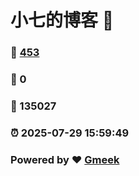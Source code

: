 # 小七的博客 :link:  
### :page_facing_up: [453](/tag.html) 
### :speech_balloon: 0 
### :hibiscus: 135027 
### :alarm_clock: 2025-07-29 15:59:49 
### Powered by :heart: [Gmeek](https://github.com/Meekdai/Gmeek)
